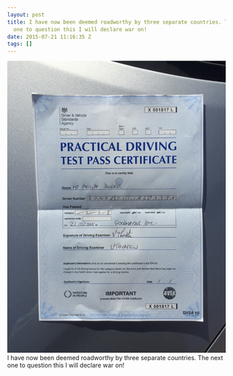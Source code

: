 ```yaml
---
layout: post
title: I have now been deemed roadworthy by three separate countries. The next
  one to question this I will declare war on!
date: 2015-07-21 11:16:35 Z
tags: []
---
```

![](/media/2015/07/124655161352.jpg)
I have now been deemed roadworthy by three separate countries. The next one to question this I will declare war on!
